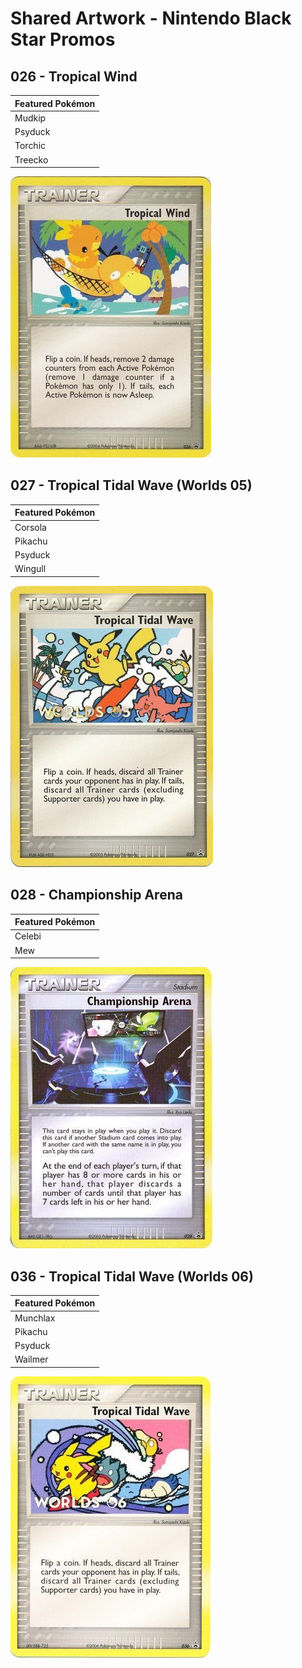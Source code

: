 # Shared Artwork - Nintendo Black Star Promos

## 026 - Tropical Wind

|Featured Pokémon|
|:--|
|Mudkip
|Psyduck
|Torchic
|Treecko

![Tropical Wind](/images/SharedArtwork/nintendo-blackstar-26.png)

## 027 - Tropical Tidal Wave (Worlds 05)

|Featured Pokémon|
|:--|
|Corsola
|Pikachu
|Psyduck
|Wingull

![Computer Search](/images/SharedArtwork/nintendo-blackstar-27.png)

## 028 - Championship Arena

|Featured Pokémon|
|:--|
|Celebi
|Mew

![Computer Search](/images/SharedArtwork/nintendo-blackstar-28.png)

## 036 - Tropical Tidal Wave (Worlds 06)

|Featured Pokémon|
|:--|
|Munchlax
|Pikachu
|Psyduck
|Wailmer

![Computer Search](/images/SharedArtwork/nintendo-blackstar-36.png)
